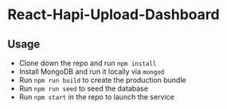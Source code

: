 # React-Hapi-Upload-Dashboard

## Usage
- Clone down the repo and run `npm install`
- Install MongoDB and run it locally via `mongod`
- Run `npm run build` to create the production bundle
- Run `npm run seed` to seed the database
- Run `npm start` in the repo to launch the service
